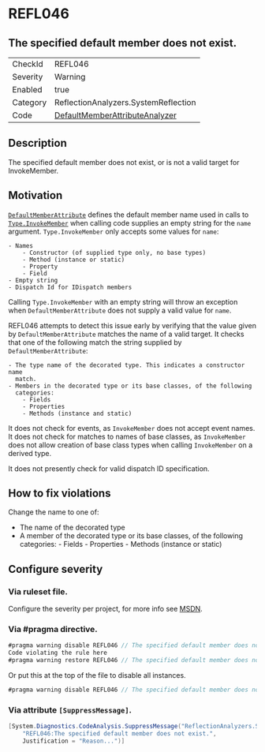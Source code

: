 # REFL046
## The specified default member does not exist.

<!-- start generated table -->
<table>
  <tr>
    <td>CheckId</td>
    <td>REFL046</td>
  </tr>
  <tr>
    <td>Severity</td>
    <td>Warning</td>
  </tr>
  <tr>
    <td>Enabled</td>
    <td>true</td>
  </tr>
  <tr>
    <td>Category</td>
    <td>ReflectionAnalyzers.SystemReflection</td>
  </tr>
  <tr>
    <td>Code</td>
    <td><a href="https://github.com/DotNetAnalyzers/ReflectionAnalyzers/blob/master/ReflectionAnalyzers/NodeAnalzers/DefaultMemberAttributeAnalyzer.cs">DefaultMemberAttributeAnalyzer</a></td>
  </tr>
</table>
<!-- end generated table -->

## Description

The specified default member does not exist, or is not a valid target for InvokeMember.

## Motivation

[`DefaultMemberAttribute`](https://docs.microsoft.com/en-us/dotnet/api/system.reflection.defaultmemberattribute)
defines the default member name used in calls to
[`Type.InvokeMember`](https://docs.microsoft.com/en-us/dotnet/api/system.type.invokemember)
when calling code supplies an empty string for the `name` argument.
`Type.InvokeMember` only accepts some values for `name`:

	- Names
		- Constructor (of supplied type only, no base types)
		- Method (instance or static)
		- Property
		- Field
	- Empty string
	- Dispatch Id for IDispatch members

Calling `Type.InvokeMember` with an empty string will throw an exception
when `DefaultMemberAttribute` does not supply a valid value for `name`.

REFL046 attempts to detect this issue early by verifying that the value given
by `DefaultMemberAttribute` matches the name of a valid target. It checks that
one of the following match the string supplied by `DefaultMemberAttribute`:

	- The type name of the decorated type. This indicates a constructor name
	  match.
	- Members in the decorated type or its base classes, of the following
	  categories:
		- Fields
		- Properties
		- Methods (instance and static)

It does not check for events, as `InvokeMember` does not accept event names.
It does not check for matches to names of base classes, as `InvokeMember` does
not allow creation of base class types when calling `InvokeMember` on a
derived type.

It does not presently check for valid dispatch ID specification.

## How to fix violations

Change the name to one of:

 - The name of the decorated type
 - A member of the decorated type or its base classes, of the following
   categories:
		- Fields
		- Properties
		- Methods (instance or static)

<!-- start generated config severity -->
## Configure severity

### Via ruleset file.

Configure the severity per project, for more info see [MSDN](https://msdn.microsoft.com/en-us/library/dd264949.aspx).

### Via #pragma directive.
```C#
#pragma warning disable REFL046 // The specified default member does not exist.
Code violating the rule here
#pragma warning restore REFL046 // The specified default member does not exist.
```

Or put this at the top of the file to disable all instances.
```C#
#pragma warning disable REFL046 // The specified default member does not exist.
```

### Via attribute `[SuppressMessage]`.

```C#
[System.Diagnostics.CodeAnalysis.SuppressMessage("ReflectionAnalyzers.SystemReflection",
    "REFL046:The specified default member does not exist.",
    Justification = "Reason...")]
```
<!-- end generated config severity -->
